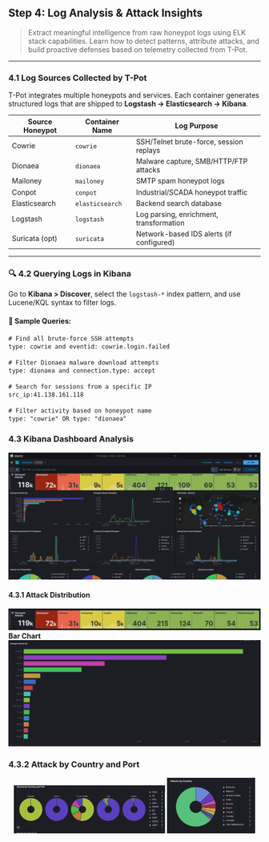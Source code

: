 ##  Step 4: Log Analysis & Attack Insights

> Extract meaningful intelligence from raw honeypot logs using ELK stack capabilities. Learn how to detect patterns, attribute attacks, and build proactive defenses based on telemetry collected from T-Pot.

---

###  4.1 Log Sources Collected by T-Pot

T-Pot integrates multiple honeypots and services. Each container generates structured logs that are shipped to **Logstash → Elasticsearch → Kibana**.

| Source Honeypot | Container Name | Log Purpose                                     |
|------------------|----------------|-------------------------------------------------|
| Cowrie           | `cowrie`       | SSH/Telnet brute-force, session replays        |
| Dionaea          | `dionaea`      | Malware capture, SMB/HTTP/FTP attacks          |
| Mailoney         | `mailoney`     | SMTP spam honeypot logs                         |
| Conpot           | `conpot`       | Industrial/SCADA honeypot traffic               |
| Elasticsearch    | `elasticsearch`| Backend search database                         |
| Logstash         | `logstash`     | Log parsing, enrichment, transformation         |
| Suricata (opt)   | `suricata`     | Network-based IDS alerts (if configured)        |

---

### 🔍 4.2 Querying Logs in Kibana

Go to **Kibana > Discover**, select the `logstash-*` index pattern, and use Lucene/KQL syntax to filter logs.

#### 📌 Sample Queries:
```kql
# Find all brute-force SSH attempts
type: cowrie and eventid: cowrie.login.failed

# Filter Dionaea malware download attempts
type: dionaea and connection.type: accept

# Search for sessions from a specific IP
src_ip:41.138.161.118

# Filter activity based on honeypot name
type: "cowrie" OR type: "dionaea"
```
### 4.3 Kibana Dashboard Analysis
![Kibana Dashboard](https://github.com/Parveen-Birthaliya/Honeypot/blob/main/images/DashBoard.png)

#### 4.3.1 Attack Distribution
![Attack Distribution](https://github.com/Parveen-Birthaliya/Honeypot/blob/main/images/AttackDist.png)
**Bar Chart**
![Bar Chart](https://github.com/Parveen-Birthaliya/Honeypot/blob/main/images/AttackDistBarchart.png)

### 4.3.2 Attack by Country and Port



<p align="center">
  <img src="https://github.com/Parveen-Birthaliya/Honeypot/blob/main/images/PieChartCountryPort.png" width="60%" />
  <img src="https://github.com/Parveen-Birthaliya/Honeypot/blob/main/images/AttackByCountry.png" width="35%" />
</p>
